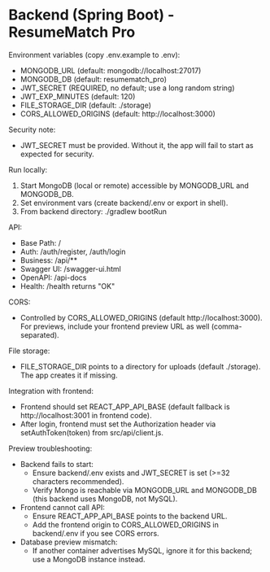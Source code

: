 # Backend (Spring Boot) - ResumeMatch Pro

Environment variables (copy .env.example to .env):
- MONGODB_URL (default: mongodb://localhost:27017)
- MONGODB_DB (default: resumematch_pro)
- JWT_SECRET (REQUIRED, no default; use a long random string)
- JWT_EXP_MINUTES (default: 120)
- FILE_STORAGE_DIR (default: ./storage)
- CORS_ALLOWED_ORIGINS (default: http://localhost:3000)

Security note:
- JWT_SECRET must be provided. Without it, the app will fail to start as expected for security.

Run locally:
1) Start MongoDB (local or remote) accessible by MONGODB_URL and MONGODB_DB.
2) Set environment vars (create backend/.env or export in shell).
3) From backend directory:
   ./gradlew bootRun

API:
- Base Path: /
- Auth: /auth/register, /auth/login
- Business: /api/**
- Swagger UI: /swagger-ui.html
- OpenAPI: /api-docs
- Health: /health returns "OK"

CORS:
- Controlled by CORS_ALLOWED_ORIGINS (default http://localhost:3000). For previews, include your frontend preview URL as well (comma-separated).

File storage:
- FILE_STORAGE_DIR points to a directory for uploads (default ./storage). The app creates it if missing.

Integration with frontend:
- Frontend should set REACT_APP_API_BASE (default fallback is http://localhost:3001 in frontend code).
- After login, frontend must set the Authorization header via setAuthToken(token) from src/api/client.js.

Preview troubleshooting:
- Backend fails to start:
  - Ensure backend/.env exists and JWT_SECRET is set (>=32 characters recommended).
  - Verify Mongo is reachable via MONGODB_URL and MONGODB_DB (this backend uses MongoDB, not MySQL).
- Frontend cannot call API:
  - Ensure REACT_APP_API_BASE points to the backend URL.
  - Add the frontend origin to CORS_ALLOWED_ORIGINS in backend/.env if you see CORS errors.
- Database preview mismatch:
  - If another container advertises MySQL, ignore it for this backend; use a MongoDB instance instead.
